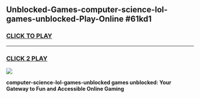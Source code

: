 
## Unblocked-Games-computer-science-lol-games-unblocked-Play-Online #61kd1
<h3>
<a href="https://news.freeplayer.one?title=computer-science-lol-games-unblocked&ref=3">CLICK TO PLAY</a></h3>
<hr>

<h3>
<a href="https://news.freeplayer.one?title=computer-science-lol-games-unblocked&ref=3">CLICK 2 PLAY</a>
  
</h3>

<a href="https://news.freeplayer.one?title=computer-science-lol-games-unblocked&ref=3"><img src="https://clearcache.store/games.png"></a>


**computer-science-lol-games-unblocked games unblocked: Your Gateway to Fun and Accessible Online Gaming**

